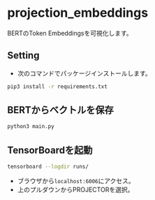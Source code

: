 # projection_embeddings

BERTのToken Embeddingsを可視化します。

## Setting

* 次のコマンドでパッケージインストールします。

```bash
pip3 install -r requirements.txt
```

## BERTからベクトルを保存

```bash
python3 main.py
```

## TensorBoardを起動

```bash
tensorboard --logdir runs/
```

* ブラウザから`localhost:6006`にアクセス。
* 上のプルダウンからPROJECTORを選択。
